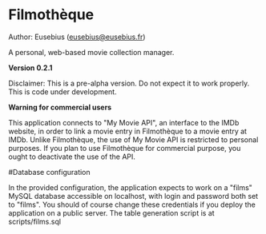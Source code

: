 Filmothèque
===========

Author: Eusebius (eusebius@eusebius.fr)

A personal, web-based movie collection manager.

**Version 0.2.1**

Disclaimer: This is a pre-alpha version. Do not expect it to work properly. This is code under development.

**Warning for commercial users**

This application connects to "My Movie API", an interface to the IMDb website, in order to link a movie entry in Filmothèque to a movie entry at IMDb. Unlike Filmothèque, the use of My Movie API is restricted to personal purposes. If you plan to use Filmothèque for commercial purpose, you ought to deactivate the use of the API.

#Database configuration

In the provided configuration, the application expects to work on a "films" MySQL database accessible on localhost, with login and password both set to "films". You should of course change these credentials if you deploy the application on a public server.
The table generation script is at scripts/films.sql